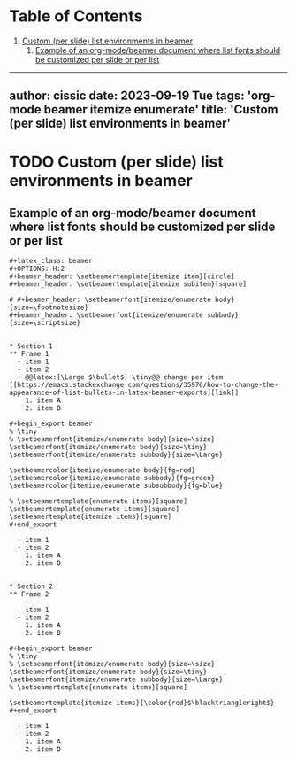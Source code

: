 
# Table of Contents

1.  [Custom (per slide) list environments in beamer](#org7edab7b)
    1.  [Example of an org-mode/beamer document where list fonts should be customized per slide or per list](#orgffe9359)

---
author: cissic
date: 2023-09-19 Tue
tags: 'org-mode beamer itemize enumerate'
title: 'Custom (per slide) list environments in beamer'
---


<a id="org7edab7b"></a>

# TODO Custom (per slide) list environments in beamer


<a id="orgffe9359"></a>

## Example of an org-mode/beamer document where list fonts should be customized per slide or per list

    #+latex_class: beamer
    #+OPTIONS: H:2
    #+beamer_header: \setbeamertemplate{itemize item}[circle]
    #+beamer_header: \setbeamertemplate{itemize subitem}[square]
    
    # #+beamer_header: \setbeamerfont{itemize/enumerate body}{size=\footnotesize}
    #+beamer_header: \setbeamerfont{itemize/enumerate subbody}{size=\scriptsize}
    
    
    * Section 1
    ** Frame 1
      - item 1
      - item 2
      - @@latex:[\Large $\bullet$] \tiny@@ change per item [[https://emacs.stackexchange.com/questions/35976/how-to-change-the-appearance-of-list-bullets-in-latex-beamer-exports][link]]
        1. item A
        2. item B
    
    #+begin_export beamer
    % \tiny
    % \setbeamerfont{itemize/enumerate body}{size=\size}
    \setbeamerfont{itemize/enumerate body}{size=\tiny}
    \setbeamerfont{itemize/enumerate subbody}{size=\Large}
    
    \setbeamercolor{itemize/enumerate body}{fg=red}
    \setbeamercolor{itemize/enumerate subbody}{fg=green}
    \setbeamercolor{itemize/enumerate subsubbody}{fg=blue}
    
    % \setbeamertemplate{enumerate items}[square]
    \setbeamertemplate{enumerate items}[square]
    \setbeamertemplate{itemize items}[square]
    #+end_export
    
      - item 1
      - item 2
        1. item A
        2. item B
    
    
    * Section 2
    ** Frame 2
    
      - item 1
      - item 2
        1. item A
        2. item B
    
    #+begin_export beamer
    % \tiny
    % \setbeamerfont{itemize/enumerate body}{size=\size}
    \setbeamerfont{itemize/enumerate body}{size=\tiny}
    \setbeamerfont{itemize/enumerate subbody}{size=\Large}
    % \setbeamertemplate{enumerate items}[square]
    
    \setbeamertemplate{itemize items}{\color{red}$\blacktriangleright$}
    #+end_export
    
      - item 1
      - item 2
        1. item A
        2. item B

